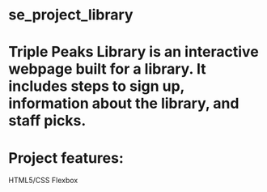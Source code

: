 # se_project_library

# Triple Peaks Library is an interactive webpage built for a library. It includes steps to sign up, information about the library, and staff picks. 

# Project features:
HTML5/CSS
Flexbox
